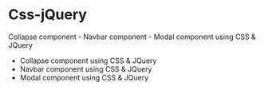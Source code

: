 # Css-jQuery
 Collapse component -  Navbar component - Modal component using CSS &amp; JQuery
<ul>
<li>Collapse component using CSS & JQuery</li>
<li>Navbar component using CSS & JQuery</li>
<li>Modal component using CSS & JQuery</li>
</ul>
